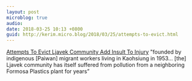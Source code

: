 ```yaml
---
layout: post
microblog: true
audio: 
date: 2018-03-25 10:13 +0800
guid: http://kerim.micro.blog/2018/03/25/attempts-to-evict.html
---
```

[Attempts To Evict Ljavek Community Add Insult To Injury](https://newbloommag.net/2018/03/23/ljavek-monument-eviction/) "founded by indigenous \[Paiwan\] migrant workers living in Kaohsiung in 1953… \[the\] Ljavek community has itself suffered from pollution from a neighboring Formosa Plastics plant for years”
